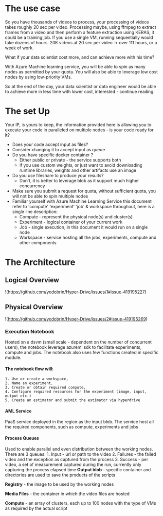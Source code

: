# The use case
So you have thousands of videos to process, your processing of videos takes roughly 20 sec per video. Processing maybe, using ffmpeg to extract frames from a video and then perform a feature extraction using KERAS, it could be a training job. If you use a single VM, running sequentially would take dozens of hours.
20K videos at 20 sec per video -> over 111 hours, or a week of work.

What if your data scientist cost more, and can achieve more with his time?

With Azure Machine learning service, you will be able to spin as many nodes as permitted by your quota. You will also be able to leverage low cost nodes by using low-priority VMs. 

So at the end of the day, your data scientist or data engineer would be able to achieve more in less time with lower cost, interested - continue reading. 

# The set Up
Your IP, is yours to keep, the information provided here is allowing you to execute your code in paralleled on multiple nodes - is your code ready for it?
* Does your code accept input as files?
* Consider changing it to accept input as queue
* Do you have specific docker container ?
  * Either public or private - the service supports both
  * If you use custom weights, or just want to avoid downloading runtime libraries, weights and other artifacts use an image
* Do you use fileshare to produce your results?
  * Don’t, it is better to leverage blob as it support much higher concurrency 
* Make sure you submit a request for quota, without sufficient quota, you will not be able to spin multiple nodes
* Familiar yourself with Azure Machine Learning Service this document refer to 'compute' 'experiment' 'job' & workspace throughout, here is a single line description:
  * Compute - represent the physical node(s) and cluster(s)
  * Experiment - logical container of your current work
  * Job - single execution, in this document it would run on a single node
  * Workspace - service hosting all the jobs, experiments, compute and other components

# The Architecture

## Logical Overview
!(https://github.com/yodobrin/Hyper-Drive/issues/1#issue-419195227)

## Physical Overview
!(https://github.com/yodobrin/Hyper-Drive/issues/2#issue-419195269)

### Execution Notebook
Hosted on a dsvm (small scale - dependent on the number of concurrent users), the notebook leverage azureml sdk to facilitate experiments, compute and jobs. The notebook also uses few functions created in specific module.
#### The notebook flow will: 
	1. Use or create a workspace, 
	2. Name an experiment, 
	3. Create or obtain required compute,
	4. Configure required resources for the experiment (image, input, output etc.)
	5. Create an estimator and submit the estimator via hyperdrive 
#### AML Service
PaaS service deployed in the region as the input blob. The service host all the required components, such as compute, experiments and jobs

#### Process Queues
Used to enable parallel and even distribution between the working nodes.
There are 3 queues: 
	1. Input - url or path to the video
	2. Failures - the failed video and the exception as captured from the process
	3. Success - per video, a set of measurement captured during the run, currently only capturing the process elapsed time
**Output blob** - specific container and directories are used to save the products of the scripts

**Registry** - the image to be used by the working nodes

**Media Files** - the container in which the video files are hosted

**Compute** - an array of clusters, each up to 100 nodes with the type of VMs as required by the actual script

